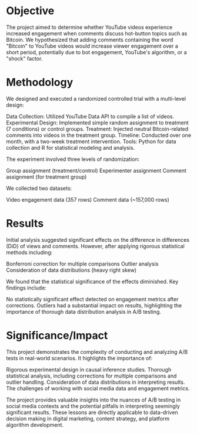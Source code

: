 # Objective
The project aimed to determine whether YouTube videos experience increased engagement when comments discuss hot-button topics such as Bitcoin. We hypothesized that adding comments containing the word "Bitcoin" to YouTube videos would increase viewer engagement over a short period, potentially due to bot engagement, YouTube's algorithm, or a "shock" factor.

# Methodology
We designed and executed a randomized controlled trial with a multi-level design:

Data Collection: Utilized YouTube Data API to compile a list of videos.
Experimental Design: Implemented simple random assignment to treatment (7 conditions) or control groups.
Treatment: Injected neutral Bitcoin-related comments into videos in the treatment group.
Timeline: Conducted over one month, with a two-week treatment intervention.
Tools: Python for data collection and R for statistical modeling and analysis.

The experiment involved three levels of randomization:

Group assignment (treatment/control)
Experimenter assignment
Comment assignment (for treatment group)

We collected two datasets:

Video engagement data (357 rows)
Comment data (~157,000 rows)

# Results
Initial analysis suggested significant effects on the difference in differences (DiD) of views and comments. However, after applying rigorous statistical methods including:

Bonferroni correction for multiple comparisons
Outlier analysis
Consideration of data distributions (heavy right skew)

We found that the statistical significance of the effects diminished. Key findings include:

No statistically significant effect detected on engagement metrics after corrections.
Outliers had a substantial impact on results, highlighting the importance of thorough data distribution analysis in A/B testing.

# Significance/Impact
This project demonstrates the complexity of conducting and analyzing A/B tests in real-world scenarios. It highlights the importance of:

Rigorous experimental design in causal inference studies.
Thorough statistical analysis, including corrections for multiple comparisons and outlier handling.
Consideration of data distributions in interpreting results.
The challenges of working with social media data and engagement metrics.

The project provides valuable insights into the nuances of A/B testing in social media contexts and the potential pitfalls in interpreting seemingly significant results. These lessons are directly applicable to data-driven decision making in digital marketing, content strategy, and platform algorithm development.

